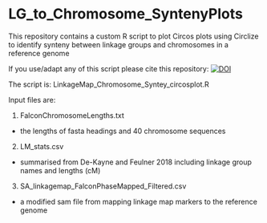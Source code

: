 # LG_to_Chromosome_SyntenyPlots
This repository contains a custom R script to plot Circos plots using Circlize to identify synteny between linkage groups and chromosomes in a reference genome

If you use/adapt any of this script please cite this repository: 
[![DOI](https://zenodo.org/badge/DOI/10.5281/zenodo.2622007.svg)](https://doi.org/10.5281/zenodo.2622007)

The script is: LinkageMap_Chromosome_Syntey_circosplot.R

Input files are:
1. FalconChromosomeLengths.txt
- the lengths of fasta headings and 40 chromosome sequences

2. LM_stats.csv
- summarised from De-Kayne and Feulner 2018 including linkage group names and lengths (cM)

3. SA_linkagemap_FalconPhaseMapped_Filtered.csv
- a modified sam file from mapping linkage map markers to the reference genome
